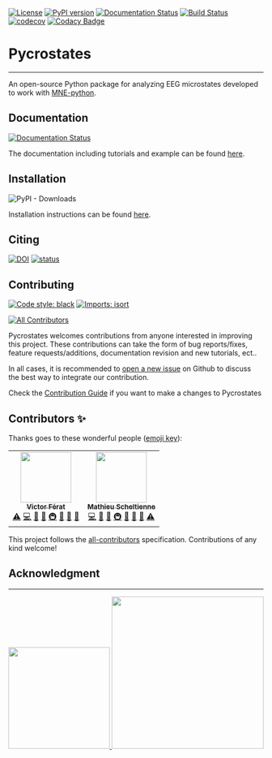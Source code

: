 [![License](https://img.shields.io/badge/License-BSD%203--Clause-blue.svg)](https://opensource.org/licenses/BSD-3-Clause)
[![PyPI version](https://badge.fury.io/py/pycrostates.svg)](https://badge.fury.io/py/pycrostates)
[![Documentation Status](https://readthedocs.org/projects/pycrostates/badge/?version=latest)](https://pycrostates.readthedocs.io/en/latest/?badge=latest)
[![Build Status](https://dev.azure.com/vferat/pycrostates/_apis/build/status/vferat.pycrostates?branchName=main)](https://dev.azure.com/vferat/pycrostates/_build/latest?definitionId=1&branchName=main)
[![codecov](https://codecov.io/gh/vferat/pycrostates/branch/master/graph/badge.svg?token=47COGGCGX8)](https://codecov.io/gh/vferat/pycrostates)
[![Codacy Badge](https://app.codacy.com/project/badge/Grade/029e425f90614943b0a944e03922b637)](https://www.codacy.com/gh/vferat/pycrostates/dashboard?utm_source=github.com&amp;utm_medium=referral&amp;utm_content=vferat/pycrostates&amp;utm_campaign=Badge_Grade)

# Pycrostates
---

An open-source Python package for analyzing EEG microstates developed to work with [MNE-python](https://mne.tools/stable/index.html).

## Documentation
[![Documentation Status](https://readthedocs.org/projects/pycrostates/badge/?version=latest)](https://pycrostates.readthedocs.io/en/latest/?badge=latest)

The documentation including tutorials and example can be found [here](https://pycrostates.readthedocs.io/en/latest/).


## Installation
![PyPI - Downloads](https://img.shields.io/pypi/dm/pycrostates)

Installation instructions can be found [here](https://pycrostates.readthedocs.io/en/master/install.html).

## Citing
[![DOI](https://zenodo.org/badge/DOI/10.5281/zenodo.6915329.svg)](https://doi.org/10.5281/zenodo.6915329)
[![status](https://joss.theoj.org/papers/be7e10c061e28f5694cb7366aef445a3/status.svg)](https://joss.theoj.org/papers/be7e10c061e28f5694cb7366aef445a3)


## Contributing
[![Code style: black](https://img.shields.io/badge/code%20style-black-000000.svg)](https://github.com/psf/black)
[![Imports: isort](https://img.shields.io/badge/%20imports-isort-%231674b1?style=flat&labelColor=ef8336)](https://pycqa.github.io/isort/)
<!-- ALL-CONTRIBUTORS-BADGE:START - Do not remove or modify this section -->
[![All Contributors](https://img.shields.io/badge/all_contributors-2-orange.svg?style=flat-square)](#contributors-)
<!-- ALL-CONTRIBUTORS-BADGE:END -->

Pycrostates welcomes contributions from anyone interested in improving this project. These contributions can take the form of bug reports/fixes, feature requests/additions, documentation revision and new tutorials, ect..

In all cases, it is recommended to [open a new issue](https://github.com/vferat/pycrostates/issues/new/choose) on Github to discuss the best way to integrate our contribution.

Check the [Contribution Guide](https://github.com/vferat/pycrostates/blob/main/CONTRIBUTING.md) if you want to make a changes to Pycrostates

## Contributors ✨

Thanks goes to these wonderful people ([emoji key](https://allcontributors.org/docs/en/emoji-key)):

<!-- ALL-CONTRIBUTORS-LIST:START - Do not remove or modify this section -->
<!-- prettier-ignore-start -->
<!-- markdownlint-disable -->
<table>
  <tr>
    <td align="center"><a href="https://vferat.github.io/about/"><img src="https://avatars.githubusercontent.com/u/28844486?v=4?s=100" width="100px;" alt=""/><br /><sub><b>Victor Férat</b></sub></a><br /><a href="https://github.com/vferat/pycrostates/commits?author=vferat" title="Tests">⚠️</a> <a href="https://github.com/vferat/pycrostates/commits?author=vferat" title="Code">💻</a> <a href="https://github.com/vferat/pycrostates/commits?author=vferat" title="Documentation">📖</a> <a href="#ideas-vferat" title="Ideas, Planning, & Feedback">🤔</a> <a href="#infra-vferat" title="Infrastructure (Hosting, Build-Tools, etc)">🚇</a> <a href="#maintenance-vferat" title="Maintenance">🚧</a> <a href="#projectManagement-vferat" title="Project Management">📆</a> <a href="https://github.com/vferat/pycrostates/pulls?q=is%3Apr+reviewed-by%3Avferat" title="Reviewed Pull Requests">👀</a></td>
    <td align="center"><a href="https://github.com/mscheltienne"><img src="https://avatars.githubusercontent.com/u/73893616?v=4?s=100" width="100px;" alt=""/><br /><sub><b>Mathieu Scheltienne</b></sub></a><br /><a href="https://github.com/vferat/pycrostates/commits?author=mscheltienne" title="Code">💻</a> <a href="https://github.com/vferat/pycrostates/commits?author=mscheltienne" title="Documentation">📖</a> <a href="#ideas-mscheltienne" title="Ideas, Planning, & Feedback">🤔</a> <a href="#infra-mscheltienne" title="Infrastructure (Hosting, Build-Tools, etc)">🚇</a> <a href="#maintenance-mscheltienne" title="Maintenance">🚧</a> <a href="#projectManagement-mscheltienne" title="Project Management">📆</a> <a href="https://github.com/vferat/pycrostates/pulls?q=is%3Apr+reviewed-by%3Amscheltienne" title="Reviewed Pull Requests">👀</a> <a href="https://github.com/vferat/pycrostates/commits?author=mscheltienne" title="Tests">⚠️</a></td>
  </tr>
</table>

<!-- markdownlint-restore -->
<!-- prettier-ignore-end -->

<!-- ALL-CONTRIBUTORS-LIST:END -->

This project follows the [all-contributors](https://github.com/all-contributors/all-contributors) specification. Contributions of any kind welcome!


## Acknowledgment
---

<p float="left">
    <a href="https://www.unige.ch/medecine/neuf/en/researc/grecherche/christoph-michel/">
        <img src="https://raw.githubusercontent.com/vferat/pycrostates/main/docs/_static/img/FBMLAB_logo.png" width="200" />
    </a>
    <a href="https://www.unige.ch/en/university/presentation/">
        <img src="https://raw.githubusercontent.com/vferat/pycrostates/main/docs/_static/img/UNIGE_logo.png" width="300" />
    </a>
</p>